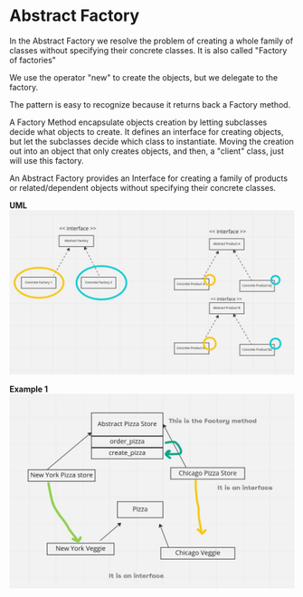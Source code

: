 # Abstract Factory

In the Abstract Factory we resolve the problem of creating
a whole family of classes without specifying
their concrete classes.
It is also called "Factory of factories"

We use the operator "new" to create the objects, 
but we delegate to the factory.

The pattern is easy to recognize because it returns back
a Factory method.

A Factory Method encapsulate objects creation by letting subclasses decide what 
objects to create. It defines an interface for creating objects, but let the subclasses
decide which class to instantiate.
Moving the creation out into an object that only creates objects,
and then, a "client" class, just will use this factory.

An Abstract Factory provides an Interface for creating a family of products or related/dependent
objects without specifying their concrete classes.

**UML**
![AbstractFactoryUML.jpg](AbstractFactoryUML.jpg)

**Example 1**
![AbstractFactoryExamplePizza.jpg](AbstractFactoryExamplePizza.jpg)




